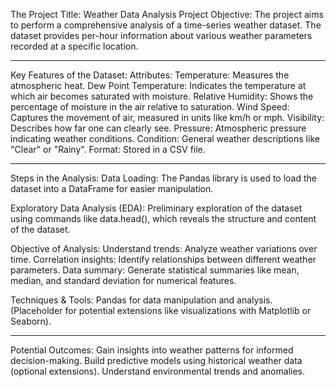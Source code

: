 The Project Title: Weather Data Analysis Project
Objective: The project aims to perform a comprehensive analysis of a time-series weather dataset. The dataset provides per-hour information about various weather parameters recorded at a specific location.

---------------------------------------------------------------------------------------------------------------------------------------

Key Features of the Dataset:
Attributes:
Temperature: Measures the atmospheric heat.
Dew Point Temperature: Indicates the temperature at which air becomes saturated with moisture.
Relative Humidity: Shows the percentage of moisture in the air relative to saturation.
Wind Speed: Captures the movement of air, measured in units like km/h or mph.
Visibility: Describes how far one can clearly see.
Pressure: Atmospheric pressure indicating weather conditions.
Condition: General weather descriptions like "Clear" or "Rainy".
Format: Stored in a CSV file.

---------------------------------------------------------------------------------------------------------------------------------------

Steps in the Analysis:
Data Loading:
The Pandas library is used to load the dataset into a DataFrame for easier manipulation.

Exploratory Data Analysis (EDA): 
Preliminary exploration of the dataset using commands like data.head(), which reveals the structure and content of the dataset.

Objective of Analysis:
Understand trends: Analyze weather variations over time.
Correlation insights: Identify relationships between different weather parameters.
Data summary: Generate statistical summaries like mean, median, and standard deviation for numerical features.

Techniques & Tools:
Pandas for data manipulation and analysis.
(Placeholder for potential extensions like visualizations with Matplotlib or Seaborn).

---------------------------------------------------------------------------------------------------------------------------------------

Potential Outcomes:
Gain insights into weather patterns for informed decision-making.
Build predictive models using historical weather data (optional extensions).
Understand environmental trends and anomalies.

